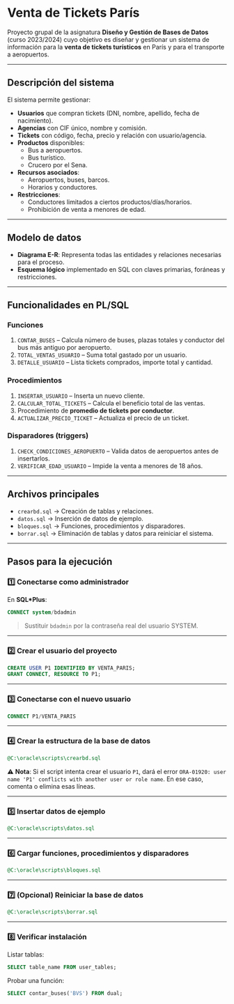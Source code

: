 # Venta de Tickets París 

Proyecto grupal de la asignatura **Diseño y Gestión de Bases de Datos** (curso 2023/2024) cuyo objetivo es diseñar y gestionar un sistema de información para la **venta de tickets turísticos** en París y para el transporte a aeropuertos.

---

## Descripción del sistema

El sistema permite gestionar:

- **Usuarios** que compran tickets (DNI, nombre, apellido, fecha de nacimiento).
- **Agencias** con CIF único, nombre y comisión.
- **Tickets** con código, fecha, precio y relación con usuario/agencia.
- **Productos** disponibles:
  - Bus a aeropuertos.
  - Bus turístico.
  - Crucero por el Sena.
- **Recursos asociados**:
  - Aeropuertos, buses, barcos.
  - Horarios y conductores.
- **Restricciones**:
  - Conductores limitados a ciertos productos/días/horarios.
  - Prohibición de venta a menores de edad.

---

## Modelo de datos

- **Diagrama E-R**: Representa todas las entidades y relaciones necesarias para el proceso.
- **Esquema lógico** implementado en SQL con claves primarias, foráneas y restricciones.

---

## Funcionalidades en PL/SQL

### Funciones
1. `CONTAR_BUSES` – Calcula número de buses, plazas totales y conductor del bus más antiguo por aeropuerto.
2. `TOTAL_VENTAS_USUARIO` – Suma total gastado por un usuario.
3. `DETALLE_USUARIO` – Lista tickets comprados, importe total y cantidad.

### Procedimientos
1. `INSERTAR_USUARIO` – Inserta un nuevo cliente.
2. `CALCULAR_TOTAL_TICKETS` – Calcula el beneficio total de las ventas.
3. Procedimiento de **promedio de tickets por conductor**.
4. `ACTUALIZAR_PRECIO_TICKET` – Actualiza el precio de un ticket.

### Disparadores (triggers)
1. `CHECK_CONDICIONES_AEROPUERTO` – Valida datos de aeropuertos antes de insertarlos.
2. `VERIFICAR_EDAD_USUARIO` – Impide la venta a menores de 18 años.

---

## Archivos principales

- `crearbd.sql` → Creación de tablas y relaciones.
- `datos.sql` → Inserción de datos de ejemplo.
- `bloques.sql` → Funciones, procedimientos y disparadores.
- `borrar.sql` → Eliminación de tablas y datos para reiniciar el sistema.

---


## Pasos para la ejecución

### 1️⃣ Conectarse como administrador
En **SQL*Plus**:
```sql
CONNECT system/bdadmin
```
> Sustituir `bdadmin` por la contraseña real del usuario SYSTEM.

---

### 2️⃣ Crear el usuario del proyecto
```sql
CREATE USER P1 IDENTIFIED BY VENTA_PARIS;
GRANT CONNECT, RESOURCE TO P1;
```

---

### 3️⃣ Conectarse con el nuevo usuario
```sql
CONNECT P1/VENTA_PARIS
```

---

### 4️⃣ Crear la estructura de la base de datos
```sql
@C:\oracle\scripts\crearbd.sql
```
⚠ **Nota**: Si el script intenta crear el usuario `P1`, dará el error `ORA-01920: user name 'P1' conflicts with another user or role name`. En ese caso, comenta o elimina esas líneas.

---

### 5️⃣ Insertar datos de ejemplo
```sql
@C:\oracle\scripts\datos.sql
```

---

### 6️⃣ Cargar funciones, procedimientos y disparadores
```sql
@C:\oracle\scripts\bloques.sql
```

---

### 7️⃣ (Opcional) Reiniciar la base de datos
```sql
@C:\oracle\scripts\borrar.sql
```

---

### 8️⃣ Verificar instalación
Listar tablas:
```sql
SELECT table_name FROM user_tables;
```
Probar una función:
```sql
SELECT contar_buses('BVS') FROM dual;
```



   
